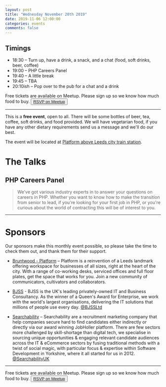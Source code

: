 ```yaml
---
layout: post
title: "Wednesday November 20th 2019"
date: 2019-11-06 12:00:00
categories: events
comments: false
---
```


## Timings

* 18:30 – Turn up, have a drink, a snack, and a chat (food, soft drinks, beer, coffee)
* 19:00 – PHP Careers Panel
* 19:40 – A little break
* 19:45 – TBA
* 20:10ish – Pop over to the pub for a chat and a drink

Free tickets are available on Meetup. Please sign up so we know how much food to buy. <button>[RSVP on Meetup](https://www.meetup.com/leedsphp/events/266216624/)</button>

<hr/>

This is a **free event**, open to all. There will be some bottles of beer, tea, coffee, soft drinks, and food provided. We will have vegetarian food, if you have any other dietary requirements send us a message and we'll do our best.

The event will be located at [Platform above Leeds city train station](https://bruntwood.co.uk/our-locations/leeds/platform/).

# The Talks

## PHP Careers Panel

> We've got various industry experts in to answer your questions on careers in PHP. Whether you want to know how to make the transition from senior to lead, if you're looking for your first job in PHP, or you're curious about the world of contracting this will be of interest to you.

<hr/>

# Sponsors

Our sponsors make this monthly event possible, so please take the time to check them out, and thank them for their support.

* [Bruntwood - Platform](https://bruntwood.co.uk/our-locations/leeds/platform/) – Platform is a reinvention of a Leeds landmark offering workspace for businesses of all sizes, right at the heart of the city. With a range of co-working desks, serviced offices and full floor plates, get the space that works for you. Join a new community of communicators, cultivators and collaborators.

* [BJSS](https://www.bjss.com) - BJSS is the UK's leading privately-owned IT and Business Consultancy. As the winner of a Queen's Award for Enterprise, we work with the world's largest organisations, delivering the IT solutions that millions of people use every day. [@BJSSLtd](https://twitter.com/BJSSLtd)

* [Searchability](https://searchability.co.uk/) – Searchability are a recruitment marketing company that help companies secure hard to find candidates either indirectly or directly via our award winning JobHoller platform. There are few sectors more challenged by skill-shortage than digital tech, we specialise in sourcing unique opportunities & engaging relevant candidate audiences across the IT & eCommerce sectors by fusing traditional methods with a twist of social magic, with particular focus & expertise within Software Development in Yorkshire, where it all started for us in 2012. [@SearchabilityUK](https://twitter.com/SearchabilityUK)

<hr/>

Free tickets are available on Meetup. Please sign up so we know how much food to buy. <button>[RSVP on Meetup](https://www.meetup.com/leedsphp/events/266216624/)</button>
